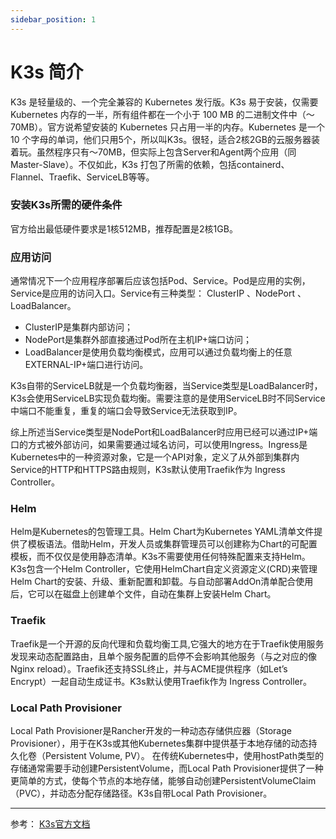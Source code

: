 ```yaml
---
sidebar_position: 1
---
```


# K3s 简介
K3s 是轻量级的、一个完全兼容的 Kubernetes 发行版。K3s 易于安装，仅需要 Kubernetes 内存的一半，所有组件都在一个小于 100 MB 的二进制文件中（～70MB）。官方说希望安装的 Kubernetes 只占用一半的内存。Kubernetes 是一个 10 个字母的单词，他们只用5个，所以叫K3s。很轻，适合2核2GB的云服务器装着玩。虽然程序只有～70MB，但实际上包含Server和Agent两个应用（同Master-Slave）。不仅如此，K3s 打包了所需的依赖，包括containerd、Flannel、Traefik、ServiceLB等等。

### 安装K3s所需的硬件条件
官方给出最低硬件要求是1核512MB，推荐配置是2核1GB。

### 应用访问
通常情况下一个应用程序部署后应该包括Pod、Service。Pod是应用的实例，Service是应用的访问入口。Service有三种类型： ClusterIP 、NodePort 、LoadBalancer。
+ ClusterIP是集群内部访问；
+ NodePort是集群外部直接通过Pod所在主机IP+端口访问；
+ LoadBalancer是使用负载均衡模式，应用可以通过负载均衡上的任意EXTERNAL-IP+端口进行访问。

K3s自带的ServiceLB就是一个负载均衡器，当Service类型是LoadBalancer时，K3s会使用ServiceLB实现负载均衡。需要注意的是使用ServiceLB时不同Service中端口不能重复，重复的端口会导致Service无法获取到IP。

综上所述当Service类型是NodePort和LoadBalancer时应用已经可以通过IP+端口的方式被外部访问，如果需要通过域名访问，可以使用Ingress。Ingress是Kubernetes中的一种资源对象，它是一个API对象，定义了从外部到集群内Service的HTTP和HTTPS路由规则，K3s默认使用Traefik作为 Ingress Controller。


### Helm
Helm是Kubernetes的包管理工具。Helm Chart为Kubernetes YAML清单文件提供了模板语法。借助Helm，开发人员或集群管理员可以创建称为Chart的可配置模板，而不仅仅是使用静态清单。K3s不需要使用任何特殊配置来支持Helm。K3s包含一个Helm Controller，它使用HelmChart自定义资源定义(CRD)来管理Helm Chart的安装、升级、重新配置和卸载。与自动部署AddOn清单配合使用后，它可以在磁盘上创建单个文件，自动在集群上安装Helm Chart。

### Traefik
Traefik是一个开源的反向代理和负载均衡工具,它强大的地方在于Traefik使用服务发现来动态配置路由，且单个服务配置的启停不会影响其他服务（与之对应的像Nginx reload）。Traefik还支持SSL终止，并与ACME提供程序（如Let’s Encrypt）一起自动生成证书。K3s默认使用Traefik作为 Ingress Controller。

### Local Path Provisioner
Local Path Provisioner是Rancher开发的一种动态存储供应器（Storage Provisioner），用于在K3s或其他Kubernetes集群中提供基于本地存储的动态持久化卷（Persistent Volume, PV）。
在传统Kubernetes中，使用hostPath类型的存储通常需要手动创建PersistentVolume，而Local Path Provisioner提供了一种更简单的方式，使每个节点的本地存储，能够自动创建PersistentVolumeClaim（PVC），并动态分配存储路径。K3s自带Local Path Provisioner。




---

参考：
[K3s官方文档](https://docs.k3s.io/zh/)
